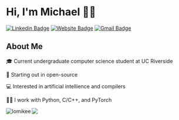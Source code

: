 # Hi, I'm Michael 👋🏼
[![Linkedin Badge](https://img.shields.io/badge/-lomikee-blue?style=flat&logo=Linkedin&logoColor=white&link=https://www.linkedin.com/in/lomikee/)](https://www.linkedin.com/in/lomikee/)
[![Website Badge](https://img.shields.io/badge/-lomikee.com-47CCCC?style=flat&logo=Google-Chrome&logoColor=white&link=https://lomikee.com)](https://lomikee.com)
[![Gmail Badge](https://img.shields.io/badge/-lomic8-c14438?style=flat&logo=Gmail&logoColor=white&link=mailto:lomic8@gmail.com)](mailto:lomic8@gmail.com)
<img src="https://komarev.com/ghpvc/?username=lomichael&style=flat-square&color=blue" alt=""/>

<h2>About Me</h2>

<div align="left">
<p> 🎓 Current undergraduate computer science student at UC Riverside</p>
<p> 🤝 Starting out in open-source</p>
<p> 💻 Interested in artificial intellience and compilers</p>
<p> 👨‍💻 I work with Python, C/C++, and PyTorch</p>
</div>

<div align="left>
<p align="left"> <img align="left" src="https://github-readme-stats.vercel.app/api?username=lomikee&show_icons=true&theme=default" alt="lomikee" /></p>
</div>

<p align="left"><img align="left" src="https://media4.giphy.com/media/5wFjITVDtKD0wwJe7V/giphy.gif?cid=ecf05e47unxrvbpce5di1pxszaz4nool32neh69inx142vcx&rid=giphy.gif&ct=g"></p>

